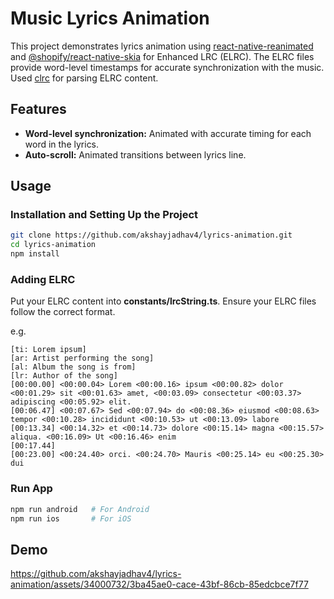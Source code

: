 # Music Lyrics Animation

This project demonstrates lyrics animation using [react-native-reanimated](https://docs.swmansion.com/react-native-reanimated/) and [@shopify/react-native-skia](https://shopify.github.io/react-native-skia/) for Enhanced LRC (ELRC). The ELRC files provide word-level timestamps for accurate synchronization with the music. Used [clrc](https://www.npmjs.com/package/clrc) for parsing ELRC content.

## Features

- **Word-level synchronization:** Animated with accurate timing for each word in the lyrics.
- **Auto-scroll:** Animated transitions between lyrics line.

## Usage

### Installation and Setting Up the Project

```bash
git clone https://github.com/akshayjadhav4/lyrics-animation.git
cd lyrics-animation
npm install
```

### Adding ELRC

Put your ELRC content into **constants/lrcString.ts**. Ensure your ELRC files follow the correct format.

e.g.

```plaintext
[ti: Lorem ipsum]
[ar: Artist performing the song]
[al: Album the song is from]
[lr: Author of the song]
[00:00.00] <00:00.04> Lorem <00:00.16> ipsum <00:00.82> dolor <00:01.29> sit <00:01.63> amet, <00:03.09> consectetur <00:03.37> adipiscing <00:05.92> elit. 
[00:06.47] <00:07.67> Sed <00:07.94> do <00:08.36> eiusmod <00:08.63> tempor <00:10.28> incididunt <00:10.53> ut <00:13.09> labore 
[00:13.34] <00:14.32> et <00:14.73> dolore <00:15.14> magna <00:15.57> aliqua. <00:16.09> Ut <00:16.46> enim
[00:17.44] 
[00:23.00] <00:24.40> orci. <00:24.70> Mauris <00:25.14> eu <00:25.30> dui 
```

### Run App

```bash
npm run android   # For Android
npm run ios       # For iOS
```

## Demo
https://github.com/akshayjadhav4/lyrics-animation/assets/34000732/3ba45ae0-cace-43bf-86cb-85edcbce7f77
